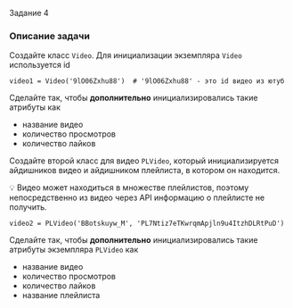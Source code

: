 Задание 4

### Описание задачи

Создайте класс `Video`. Для инициализации экземпляра `Video` используется id

```
video1 = Video('9lO06Zxhu88')  # '9lO06Zxhu88' - это id видео из ютуб
```

Сделайте так, чтобы **дополнительно** инициализировались такие атрибуты как 

- название видео
- количество просмотров
- количество лайков

Создайте второй класс для видео `PLVideo`, который инициализируется айдишников видео и айдишником плейлиста, в котором он находится.

<aside>
💡 Видео может находиться в множестве плейлистов, поэтому непосредственно из видео через API информацию о плейлисте не получить.

</aside>

```
video2 = PLVideo('BBotskuyw_M', 'PL7Ntiz7eTKwrqmApjln9u4ItzhDLRtPuD')
```

Сделайте так, чтобы **дополнительно** инициализировались такие атрибуты экземпляра `PLVideo` как 

- название видео
- количество просмотров
- количество лайков
- название плейлиста

